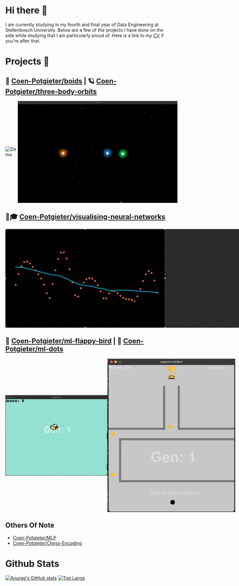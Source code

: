 # Hi there 👋

I am currently studying in my fourth and final year of Data Engineering at Stellenbosch University. Below are a few of the projects I have done on the side while studying that I am particularly proud of. Here is a link to my [CV](https://coen-potgieter.github.io/CV/) if you're after that.


# Projects 🚀

## 🪽 [Coen-Potgieter/boids](https://github.com/Coen-Potgieter/boids/tree/master) | 🪐 [Coen-Potgieter/three-body-orbits](https://github.com/Coen-Potgieter/three-body-orbits/tree/main)
<p style="display: flex; align-items:center">
    <img src="https://github.com/Coen-Potgieter/boids/blob/master/assets/gifs/boids.gif" width="500" alt="Demo">
    <img src="https://github.com/Coen-Potgieter/three-body-orbits/blob/main/assets/demo/broukeA3.gif" width="500" alt="Demo">
</p>

## 🧠🎓 [Coen-Potgieter/visualising-neural-networks](https://github.com/Coen-Potgieter/visualising-neural-networks/tree/main)
<p style="display: flex; align-items:center">
    <img src="https://github.com/Coen-Potgieter/visualising-neural-networks/blob/main/Assets/demo/sum-of-sins-low-lr.gif" width="500" alt="Demo">
    <img src="https://github.com/Coen-Potgieter/visualising-neural-networks/blob/main/Assets/demo/parabola-3d.gif" width="500" alt="Demo">
</p>

## 🐤 [Coen-Potgieter/ml-flappy-bird](https://github.com/Coen-Potgieter/ml-flappy-bird) | 🧬 [Coen-Potgieter/ml-dots](https://github.com/Coen-Potgieter/ml-dots)
<p style="display: flex; align-items:center">
    <img src="https://github.com/Coen-Potgieter/ml-flappy-bird/blob/main/Assets/demo.gif" width="600" alt="Demo">
    <img src="https://github.com/Coen-Potgieter/ml-dots/blob/main/Assets/demo.gif" width="400" alt="Demo">
</p>

## Others Of Note

- [Coen-Potgieter/MLP](https://github.com/Coen-Potgieter/MLP)
- [Coen-Potgieter/Chess-Encoding](https://github.com/Coen-Potgieter/Chess-Encoding)

# Github Stats

[![Anurag's GitHub stats](https://github-readme-stats.vercel.app/api?username=coen-potgieter&show_icons=true&theme=noctis_minimus)](https://github.com/anuraghazra/github-readme-stats)
[![Top Langs](https://github-readme-stats.vercel.app/api/top-langs/?username=coen-potgieter&theme=noctis_minimus)](https://github.com/anuraghazra/github-readme-stats)
